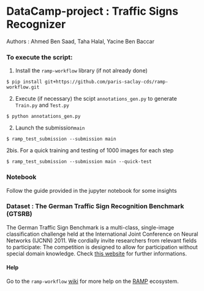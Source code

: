 # DataCamp-project : Traffic Signs Recognizer
Authors : Ahmed Ben Saad, Taha Halal, Yacine Ben Baccar

### To execute the script:

1. Install the `ramp-workflow` library (if not already done)

  ```
  $ pip install git+https://github.com/paris-saclay-cds/ramp-workflow.git
  ```
  
2. Execute (if necessary) the scipt `annotations_gen.py` to generate `Train.py` and `Test.py`
  ```
  $ python annotations_gen.py
  ```
2. Launch the submission`main` 
  ```
  $ ramp_test_submission --submission main
  
  ```
2bis. For a quick training and testing of 1000 images for each step
  ```
  $ ramp_test_submission --submission main --quick-test
  ```
  
  ### Notebook
  
  Follow the guide provided in the jupyter notebook for some insights
  
  
  ### Dataset : The German Traffic Sign Recognition Benchmark  (GTSRB)
  
  The German Traffic Sign Benchmark is a multi-class, single-image classification challenge held at the International Joint Conference on Neural Networks (IJCNN) 2011. We cordially invite researchers from relevant fields to participate: The competition is designed to allow for participation without special domain knowledge.
  Check [this website](http://benchmark.ini.rub.de/?section=gtsrb&subsection=dataset) for further informations.



  #### Help
Go to the `ramp-workflow` [wiki](https://github.com/paris-saclay-cds/ramp-workflow/wiki) for more help on the [RAMP](http:www.ramp.studio) ecosystem.
  
